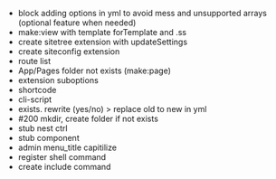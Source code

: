 - block adding options in yml to avoid mess and unsupported arrays (optional feature when needed)
- make:view with template forTemplate and .ss
- create sitetree extension with updateSettings
- create siteconfig extension
- route list
- App/Pages folder not exists (make:page)
- extension suboptions
- shortcode
- cli-script
- exists. rewrite (yes/no) > replace old to new in yml
- #200 mkdir, create folder if not exists
- stub nest ctrl
- stub component
- admin menu_title capitilize
- register shell command
- create include command
